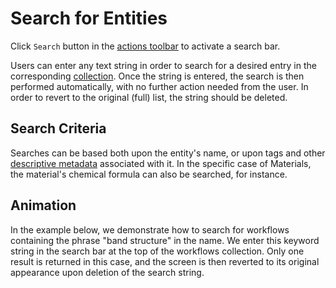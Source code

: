 # Search for Entities

Click `Search` button  <i class="zmdi zmdi-search zmdi-hc-border"></i> in the [actions toolbar](../../entities-general/ui/explorer.md#actions-toolbar) to activate a search bar. 

Users can enter any text string in order to search for a desired entry in the corresponding [collection](../../accounts/collections.md). Once the string is entered, the search is then performed automatically, with no further action needed from the user. In order to revert to the original (full) list, the string should be deleted.

## Search Criteria

Searches can be based both upon the entity's name, or upon tags and other [descriptive metadata](../data.md#metadata) associated with it. In the specific case of Materials, the material's chemical formula can also be searched, for instance.
 
## Animation
 
In the example below, we demonstrate how to search for workflows containing the phrase "band structure" in the name. We enter this keyword string in the search bar at the top of the workflows collection. Only one result is returned in this case, and the screen is then reverted to its original appearance upon deletion of the search string. 
 
 <img data-gifffer="/images/search-workflow.gif" />
